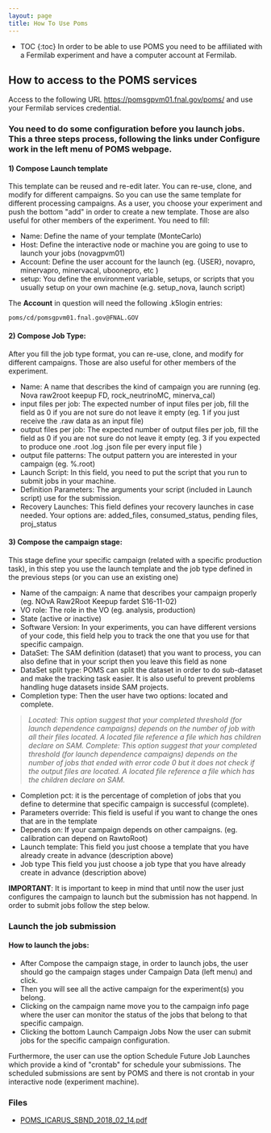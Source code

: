 ```yaml
---
layout: page
title: How To Use Poms
---
```

* TOC
{:toc}
In order to be able to use POMS you need to be affiliated with a Fermilab experiment and have a computer account at Fermilab.

## How to access to the POMS services

Access to the following URL https://pomsgpvm01.fnal.gov/poms/ and use your Fermilab services credential.

### You need to do some configuration before you launch jobs. This a three steps process, following the links under Configure work in the left menu of POMS webpage.

#### 1) Compose Launch template

This template can be reused and re-edit later. You can re-use, clone, and modify for different campaigns. So you can use the same template for different processing campaigns. As a user, you choose your experiment and push the bottom "add" in order to create a new template. Those are also useful for other members of the experiment. You need to fill:

* Name: Define the name of your template (MonteCarlo)
* Host: Define the interactive node or machine you are going to use to launch your jobs (novagpvm01)
* Account: Define the user account for the launch (eg. {USER}, novapro, minervapro, minervacal, uboonepro, etc )
* setup: You define the environment variable, setups, or scripts that you usually setup on your own machine (e.g. setup_nova, launch script)

The **Account** in question will need the following .k5login entries:

    poms/cd/pomsgpvm01.fnal.gov@FNAL.GOV


#### 2) Compose Job Type:

After you fill the job type format, you can re-use, clone, and modify for different campaigns. Those are also useful for other members of the experiment.

* Name: A name that describes the kind of campaign you are running (eg. Nova raw2root keepup FD, rock_neutrinoMC, minerva_cal)
* input files per job: The expected number of input files per job, fill the field as 0 if you are not sure do not leave it empty (eg. 1 if you just receive the .raw data as an input file)
* output files per job: The expected number of output files per job, fill the field as 0 if you are not sure do not leave it empty (eg. 3 if you expected to produce one .root .log .json file per every input file )
* output file patterns: The output pattern you are interested in your campaign (eg. %.root)
* Launch Script: In this field, you need to put the script that you run to submit jobs in your machine.
* Definition Parameters: The arguments your script (included in Launch script) use for the submission.
* Recovery Launches: This field defines your recovery launches in case needed. Your options are: added_files, consumed_status, pending files, proj_status


#### 3) Compose the campaign stage:

This stage define your specific campaign (related with a specific production task), in this step you use the launch template and the job type defined in the previous steps (or you can use an existing one)

* Name of the campaign: A name that describes your campaign properly (eg. NOvA Raw2Root Keepup fardet S16-11-02)
* VO role: The role in the VO (eg. analysis, production)
* State (active or inactive)
* Software Version: In your experiments, you can have different versions of your code, this field help you to track the one that you use for that specific campaign.
* DataSet: The SAM definition (dataset) that you want to process, you can also define that in your script then you leave this field as none
* DataSet split type: POMS can split the dataset in order to do sub-dataset and make the tracking task easier. It is also useful to prevent problems handling huge datasets inside SAM projects.
* Completion type: Then the user have two options: located and complete.

> _Located: This option suggest that your completed threshold (for launch dependence campaigns) depends on the number of job with all their files located. A located file reference a file which has children declare on SAM._
> _Complete: This option suggest that your completed threshold (for launch dependence campaigns) depends on the number of jobs that ended with error code 0 but it does not check if the output files are located. A located file reference a file which has the children declare on SAM._

* Completion pct: it is the percentage of completion of jobs that you define to determine that specific campaign is successful (complete).
* Parameters override: This field is useful if you want to change the ones that are in the template
* Depends on: If your campaign depends on other campaigns. (eg. calibration can depend on RawtoRoot)
* Launch template: This field you just choose a template that you have already create in advance (description above)
* Job type This field you just choose a job type that you have already create in advance (description above)

__IMPORTANT__: It is important to keep in mind that until now the user just configures the campaign to launch but the submission has not happend. In order to submit jobs follow the step below.

### Launch the job submission

#### How to launch the jobs:

* After Compose the campaign stage, in order to launch jobs, the user should go the campaign stages under Campaign Data (left menu) and click.
* Then you will see all the active campaign for the experiment(s) you belong.
* Clicking on the campaign name move you to the campaign info page where the user can monitor the status of the jobs that belong to that specific campaign.
* Clicking the bottom Launch Campaign Jobs Now the user can submit jobs for the specific campaign configuration.

Furthermore, the user can use the option Schedule Future Job Launches which provide a kind of "crontab" for schedule your submissions. The scheduled submissions are sent by POMS and there is not crontab in your interactive node (experiment machine).

### Files
* <a href="/docs/files/POMS_ICARUS_SBND_2018_02_14.pdf" download>POMS_ICARUS_SBND_2018_02_14.pdf</a>
